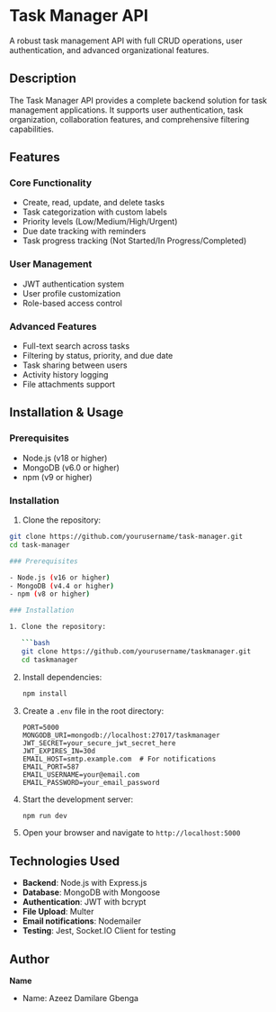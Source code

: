# Task Manager API

A robust task management API with full CRUD operations, user authentication, and advanced organizational features.

## Description

The Task Manager API provides a complete backend solution for task management applications. It supports user authentication, task organization, collaboration features, and comprehensive filtering capabilities.

## Features

### Core Functionality

- Create, read, update, and delete tasks
- Task categorization with custom labels
- Priority levels (Low/Medium/High/Urgent)
- Due date tracking with reminders
- Task progress tracking (Not Started/In Progress/Completed)

### User Management

- JWT authentication system
- User profile customization
- Role-based access control

### Advanced Features

- Full-text search across tasks
- Filtering by status, priority, and due date
- Task sharing between users
- Activity history logging
- File attachments support

## Installation & Usage

### Prerequisites

- Node.js (v18 or higher)
- MongoDB (v6.0 or higher)
- npm (v9 or higher)

### Installation

1. Clone the repository:

````bash
git clone https://github.com/yourusername/task-manager.git
cd task-manager

### Prerequisites

- Node.js (v16 or higher)
- MongoDB (v4.4 or higher)
- npm (v8 or higher)

### Installation

1. Clone the repository:

   ```bash
   git clone https://github.com/yourusername/taskmanager.git
   cd taskmanager
````

2. Install dependencies:

   ```bash
   npm install
   ```

3. Create a `.env` file in the root directory:

   ```env
   PORT=5000
   MONGODB_URI=mongodb://localhost:27017/taskmanager
   JWT_SECRET=your_secure_jwt_secret_here
   JWT_EXPIRES_IN=30d
   EMAIL_HOST=smtp.example.com  # For notifications
   EMAIL_PORT=587
   EMAIL_USERNAME=your@email.com
   EMAIL_PASSWORD=your_email_password
   ```

4. Start the development server:

   ```bash
   npm run dev
   ```

5. Open your browser and navigate to `http://localhost:5000`

## Technologies Used

- **Backend**: Node.js with Express.js
- **Database**: MongoDB with Mongoose
- **Authentication**: JWT with bcrypt
- **File Upload**: Multer
- **Email notifications**: Nodemailer
- **Testing**: Jest, Socket.IO Client for testing

## Author

**Name**

- Name: Azeez Damilare Gbenga
